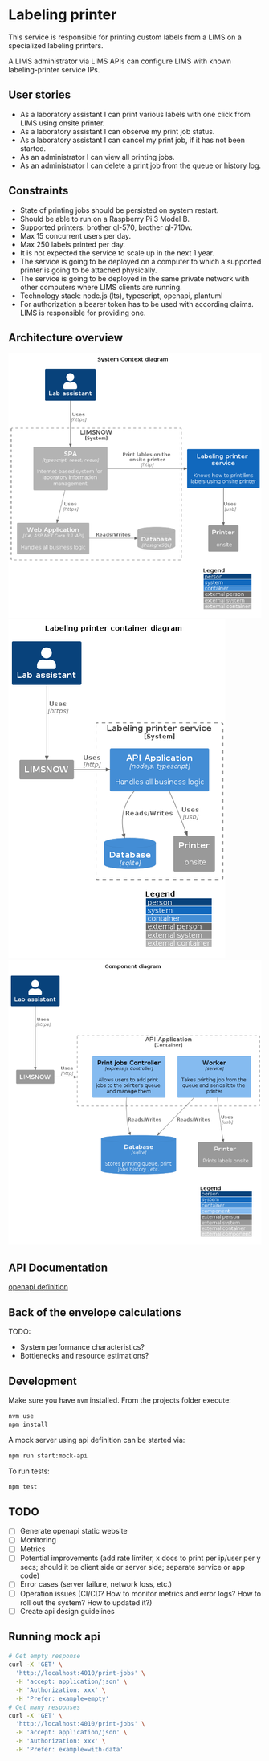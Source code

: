 # Labeling printer

This service is responsible for printing custom labels from a LIMS on a specialized labeling printers.

A LIMS administrator via LIMS APIs can configure LIMS with known labeling-printer service IPs.

## User stories

- As a laboratory assistant I can print various labels with one click from LIMS using onsite printer.
- As a laboratory assistant I can observe my print job status.
- As a laboratory assistant I can cancel my print job, if it has not been started.
- As an administrator I can view all printing jobs.
- As an administrator I can delete a print job from the queue or history log.

## Constraints

- State of printing jobs should be persisted on system restart.
- Should be able to run on a Raspberry Pi 3 Model B.
- Supported printers: brother ql-570, brother ql-710w.
- Max 15 concurrent users per day.
- Max 250 labels printed per day.
- It is not expected the service to scale up in the next 1 year.
- The service is going to be deployed on a computer to which a supported printer is going to be attached physically.
- The service is going to be deployed in the same private network with other computers where LIMS clients are running.
- Technology stack: node.js (lts), typescript, openapi, plantuml
- For authorization a bearer token has to be used with according claims. LIMS is responsible for providing one.

## Architecture overview

![System context diagram](docs/diagrams/out/system_context/system_context.png)
![Labeling printer container diagram](docs/diagrams/out/labeling_printer_container_diagram/labeling_printer_container_diagram.png)
![Labeling printer component diagram](docs/diagrams/out/labeling_printer_component_diagram/labeling_printer_component_diagram.png)

## API Documentation

[openapi definition](docs/labeling-printer.0.0.oas.yaml)

## Back of the envelope calculations

TODO:

- System performance characteristics?
- Bottlenecks and resource estimations?

## Development

Make sure you have `nvm` installed. From the projects folder execute:

```sh
nvm use
npm install
```

A mock server using api definition can be started via:

```sh
npm run start:mock-api
```

To run tests:

```sh
npm test
```

## TODO

- [ ] Generate openapi static website
- [ ] Monitoring
- [ ] Metrics
- [ ] Potential improvements (add rate limiter, x docs to print per ip/user per y secs; should it be client side or server side; separate service or app code)
- [ ] Error cases (server failure, network loss, etc.)
- [ ] Operation issues (CI/CD? How to monitor metrics and error logs? How to roll out the system? How to updated it?)
- [ ] Create api design guidelines

## Running mock api

```sh
# Get empty response
curl -X 'GET' \
  'http://localhost:4010/print-jobs' \
  -H 'accept: application/json' \
  -H 'Authorization: xxx' \
  -H 'Prefer: example=empty'
# Get many responses
curl -X 'GET' \
  'http://localhost:4010/print-jobs' \
  -H 'accept: application/json' \
  -H 'Authorization: xxx' \
  -H 'Prefer: example=with-data'
```
